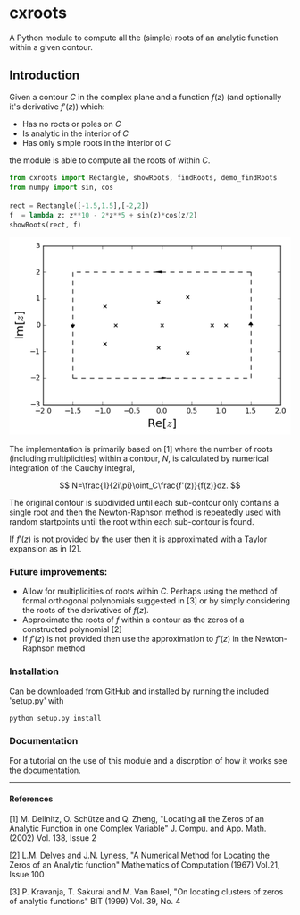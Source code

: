 
# cxroots
A Python module to compute all the (simple) roots of an analytic function within a given contour.

## Introduction

Given a contour $C$ in the complex plane and a function $f(z)$ (and optionally it's derivative $f'(z)$) which:

* Has no roots or poles on $C$
* Is analytic in the interior of $C$
* Has only simple roots in the interior of $C$

the module is able to compute all the roots of within $C$.


```python
from cxroots import Rectangle, showRoots, findRoots, demo_findRoots
from numpy import sin, cos

rect = Rectangle([-1.5,1.5],[-2,2])
f  = lambda z: z**10 - 2*z**5 + sin(z)*cos(z/2)
showRoots(rect, f)
```


![png](readme_input_files/readme_input_1_0.png)


The implementation is primarily based on [1] where the number of roots (including multiplicities) within a contour, $N$, is calculated by numerical integration of the Cauchy integral,

$$
N=\frac{1}{2i\pi}\oint_C\frac{f'(z)}{f(z)}dz.
$$

The original contour is subdivided until each sub-contour only contains a single root and then the Newton-Raphson method is repeatedly used with random startpoints until the root within each sub-contour is found.

If $f'(z)$ is not provided by the user then it is approximated with a Taylor expansion as in [2].

### Future improvements:
* Allow for multiplicities of roots within $C$.  Perhaps using the method of formal orthogonal polynomials suggested in [3] or by simply considering the roots of the derivatives of $f(z)$.
* Approximate the roots of $f$ within a contour as the zeros of a constructed polynomial [2]
* If $f'(z)$ is not provided then use the approximation to $f'(z)$ in the Newton-Raphson method

### Installation
Can be downloaded from GitHub and installed by running the included 'setup.py' with
```bash
python setup.py install
```

### Documentation
For a tutorial on the use of this module and a discrption of how it works see the [documentation](https://rparini.github.io/cxroots/).

---

#### References
[1] M. Dellnitz, O. Schütze and Q. Zheng, "Locating all the Zeros of an Analytic Function in one Complex Variable" J. Compu. and App. Math. (2002) Vol. 138, Issue 2

[2] L.M. Delves and J.N. Lyness, "A Numerical Method for Locating the Zeros of an Analytic function" Mathematics of Computation (1967) Vol.21, Issue 100

[3] P. Kravanja, T. Sakurai and M. Van Barel, "On locating clusters of zeros of analytic functions" BIT (1999) Vol. 39, No. 4
